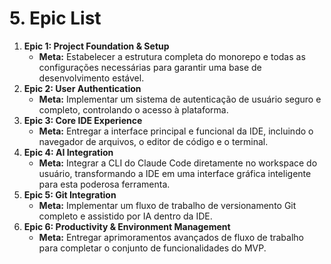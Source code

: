 # 5. Epic List

1.  **Epic 1: Project Foundation & Setup**
    - **Meta:** Estabelecer a estrutura completa do monorepo e todas as configurações necessárias para garantir uma base de desenvolvimento estável.
2.  **Epic 2: User Authentication**
    - **Meta:** Implementar um sistema de autenticação de usuário seguro e completo, controlando o acesso à plataforma.
3.  **Epic 3: Core IDE Experience**
    - **Meta:** Entregar a interface principal e funcional da IDE, incluindo o navegador de arquivos, o editor de código e o terminal.
4.  **Epic 4: AI Integration**
    - **Meta:** Integrar a CLI do Claude Code diretamente no workspace do usuário, transformando a IDE em uma interface gráfica inteligente para esta poderosa ferramenta.
5.  **Epic 5: Git Integration**
    - **Meta:** Implementar um fluxo de trabalho de versionamento Git completo e assistido por IA dentro da IDE.
6.  **Epic 6: Productivity & Environment Management**
    - **Meta:** Entregar aprimoramentos avançados de fluxo de trabalho para completar o conjunto de funcionalidades do MVP.
